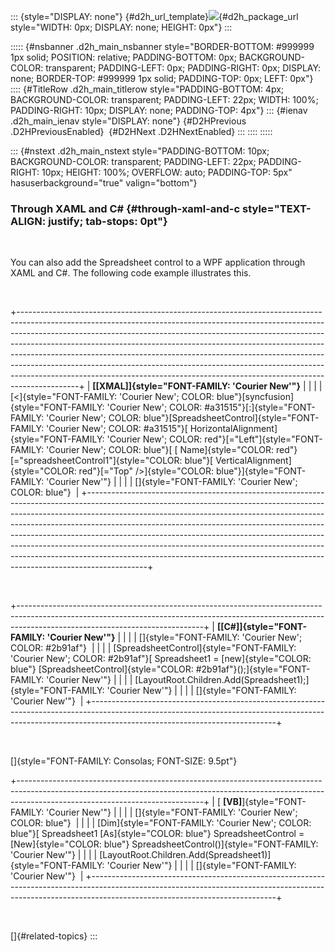 ::: {style="DISPLAY: none"}
[](ms-xhelp:///?Id=d2h_url_template){#d2h_url_template}![](!package_url!){#d2h_package_url style="WIDTH: 0px; DISPLAY: none; HEIGHT: 0px"}
:::

::::: {#nsbanner .d2h_main_nsbanner style="BORDER-BOTTOM: #999999 1px solid; POSITION: relative; PADDING-BOTTOM: 0px; BACKGROUND-COLOR: transparent; PADDING-LEFT: 0px; PADDING-RIGHT: 0px; DISPLAY: none; BORDER-TOP: #999999 1px solid; PADDING-TOP: 0px; LEFT: 0px"}
:::: {#TitleRow .d2h_main_titlerow style="PADDING-BOTTOM: 4px; BACKGROUND-COLOR: transparent; PADDING-LEFT: 22px; WIDTH: 100%; PADDING-RIGHT: 10px; DISPLAY: none; PADDING-TOP: 4px"}
::: {#ienav .d2h_main_ienav style="DISPLAY: none"}
[](ms-xhelp:///?Id=e84be08b-4f5f-4485-9ef2-2538fa25ef30){#D2HPrevious .D2HPreviousEnabled}  [](ms-xhelp:///?Id=c0b4c28c-717b-4742-9cde-d3ffaf371728){#D2HNext .D2HNextEnabled}
:::
::::
:::::

::: {#nstext .d2h_main_nstext style="PADDING-BOTTOM: 10px; BACKGROUND-COLOR: transparent; PADDING-LEFT: 22px; PADDING-RIGHT: 10px; HEIGHT: 100%; OVERFLOW: auto; PADDING-TOP: 5px" hasuserbackground="true" valign="bottom"}
### Through XAML and C# {#through-xaml-and-c style="TEXT-ALIGN: justify; tab-stops: 0pt"}

 

You can also add the Spreadsheet control to a WPF application through XAML and C#. The following code example illustrates this.

 

+---------------------------------------------------------------------------------------------------------------------------------------------------------------------------------------------------------------------------------------------------------------------------------------------------------------------------------------------------------------------------------------------------------------------------------------------------------------------------------------------------------------------------------------------------------------------------------+
| **[\[XMAL\]]{style="FONT-FAMILY: 'Courier New'"}**                                                                                                                                                                                                                                                                                                                                                                                                                                                                                                                              |
|                                                                                                                                                                                                                                                                                                                                                                                                                                                                                                                                                                                 |
| [\<]{style="FONT-FAMILY: 'Courier New'; COLOR: blue"}[syncfusion]{style="FONT-FAMILY: 'Courier New'; COLOR: #a31515"}[:]{style="FONT-FAMILY: 'Courier New'; COLOR: blue"}[SpreadsheetControl]{style="FONT-FAMILY: 'Courier New'; COLOR: #a31515"}[ HorizontalAlignment]{style="FONT-FAMILY: 'Courier New'; COLOR: red"}[=\"Left\"]{style="FONT-FAMILY: 'Courier New'; COLOR: blue"}[ [ Name]{style="COLOR: red"}[=\"spreadsheetControl1\"]{style="COLOR: blue"}[ VerticalAlignment]{style="COLOR: red"}[=\"Top\" /\>]{style="COLOR: blue"}]{style="FONT-FAMILY: 'Courier New'"} |
|                                                                                                                                                                                                                                                                                                                                                                                                                                                                                                                                                                                 |
| []{style="FONT-FAMILY: 'Courier New'; COLOR: blue"}                                                                                                                                                                                                                                                                                                                                                                                                                                                                                                                             |
+---------------------------------------------------------------------------------------------------------------------------------------------------------------------------------------------------------------------------------------------------------------------------------------------------------------------------------------------------------------------------------------------------------------------------------------------------------------------------------------------------------------------------------------------------------------------------------+

 

+----------------------------------------------------------------------------------------------------------------------------------------------------------------------------------------------------------+
| **[\[C#\]]{style="FONT-FAMILY: 'Courier New'"}**                                                                                                                                                         |
|                                                                                                                                                                                                          |
| []{style="FONT-FAMILY: 'Courier New'; COLOR: #2b91af"}                                                                                                                                                   |
|                                                                                                                                                                                                          |
| [SpreadsheetControl]{style="FONT-FAMILY: 'Courier New'; COLOR: #2b91af"}[ Spreadsheet1 = [new]{style="COLOR: blue"} [SpreadsheetControl]{style="COLOR: #2b91af"}();]{style="FONT-FAMILY: 'Courier New'"} |
|                                                                                                                                                                                                          |
| [LayoutRoot.Children.Add(Spreadsheet1);]{style="FONT-FAMILY: 'Courier New'"}                                                                                                                             |
|                                                                                                                                                                                                          |
| []{style="FONT-FAMILY: 'Courier New'"}                                                                                                                                                                   |
+----------------------------------------------------------------------------------------------------------------------------------------------------------------------------------------------------------+

 

[]{style="FONT-FAMILY: Consolas; FONT-SIZE: 9.5pt"} 

+----------------------------------------------------------------------------------------------------------------------------------------------------------------------------------------------------------+
| [ **\[VB\]**]{style="FONT-FAMILY: 'Courier New'"}                                                                                                                                                        |
|                                                                                                                                                                                                          |
| []{style="FONT-FAMILY: 'Courier New'; COLOR: blue"}                                                                                                                                                      |
|                                                                                                                                                                                                          |
| [Dim]{style="FONT-FAMILY: 'Courier New'; COLOR: blue"}[ Spreadsheet1 [As]{style="COLOR: blue"} SpreadsheetControl = [New]{style="COLOR: blue"} SpreadsheetControl()]{style="FONT-FAMILY: 'Courier New'"} |
|                                                                                                                                                                                                          |
| [LayoutRoot.Children.Add(Spreadsheet1)]{style="FONT-FAMILY: 'Courier New'"}                                                                                                                              |
|                                                                                                                                                                                                          |
| []{style="FONT-FAMILY: 'Courier New'"}                                                                                                                                                                   |
+----------------------------------------------------------------------------------------------------------------------------------------------------------------------------------------------------------+

 

[]{#related-topics}
:::

